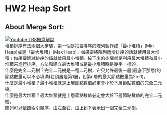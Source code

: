 
# HW2 Heap Sort
## About Merge Sort:
[![Youtube TBS概念解說](http://img.youtube.com/vi/YOUTUBE影片ID放在這裡/0.jpg)](https://www.youtube.com/watch?v=JSmFZMJURug)<br>
堆積排序有法兩個大步驟，第一個是把要排序的陣列製作成「最小堆積」(Min Heap)或是「最大堆積」(Max Heap)。如果要將陣列遞增排序的話就使用最大堆積；如果要遞減排序的話就使用最小堆積。接下來的步驟就是利用最大堆積和最小堆積來進行排序，方法和建立最大堆積或是最小堆積時是幾乎一樣的。<br>
什麼是完全二元樹？完全二元樹是一種二元樹，它只允許最後一層(最底下那層)的節點數量可以不必填滿(若頂層是第1層，則第n層的最大節點數量為2n-1)。<br>
什麼是最小堆積？最小堆積就是上層節點數值必定會小於下層節點數值的完全二元樹。<br>
什麼是最大堆積？最大堆積就是上層節點數值必定會大於下層節點數值的完全二元樹。<br>
陣列可以依照索引順序，由左至右、由上到下表示出一個完全二元樹。<br>

